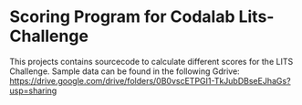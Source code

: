 # Scoring Program for Codalab Lits-Challenge
This projects contains sourcecode to calculate different scores for the LITS Challenge.
Sample data can be found in the following Gdrive:
https://drive.google.com/drive/folders/0B0vscETPGI1-TkJubDBseEJhaGs?usp=sharing